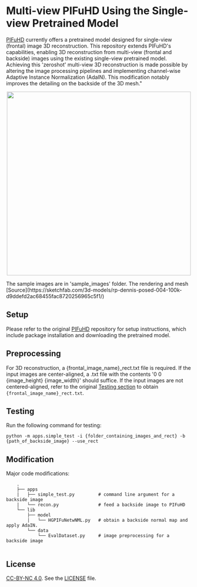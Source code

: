 # Multi-view PIFuHD Using the Single-view Pretrained Model

[PIFuHD](https://shunsukesaito.github.io/PIFuHD/) currently offers a pretrained model designed for single-view (frontal) image 3D reconstruction. This repository extends PIFuHD's capabilities, enabling 3D reconstruction from multi-view (frontal and backside) images using the existing single-view pretrained model. Achieving this 'zeroshot' multi-view 3D reconstruction is made possible by altering the image processing pipelines and implementing channel-wise Adaptive Instance Normalization (AdaIN). This modification notably improves the detailing on the backside of the 3D mesh."

<p align="center">
  <img src="diagram.png" width="500" height="500">
</p>
The sample images are in 'sample_images' folder. The rendering and mesh [Source](https://sketchfab.com/3d-models/rp-dennis-posed-004-100k-d9ddefd2ac68455fac8720256965c5f1/)

## Setup
Please refer to the original [PIFuHD](https://shunsukesaito.github.io/PIFuHD/) repository for setup instructions, which include package installation and downloading the pretrained model.

## Preprocessing
For 3D reconstruction, a {frontal_image_name}_rect.txt file is required. If the input images are center-aligned, a .txt file with the contents '0 0 {image_height} {image_width}' should suffice.
If the input images are not centered-aligned, refer to the original [Testing section](https://shunsukesaito.github.io/PIFuHD/) to obtain `{frontal_image_name}_rect.txt`. 

## Testing
Run the following command for testing:
```
python -m apps.simple_test -i {folder_containing_images_and_rect} -b {path_of_backside_image} --use_rect 
```

## Modification
Major code modifications: 
```
    .
    ├── apps
    |   ├── simple_test.py         # command line argument for a backside image 
    |   └── recon.py               # feed a backside image to PIFuHD 
    └── lib                        
        ├── model                  
        |   └── HGPIFuNetwNML.py   # obtain a backside normal map and apply AdaIN.
        └── data                   
            └── EvalDataset.py     # image preprocessing for a backside image
    
```
    
## License
[CC-BY-NC 4.0](https://creativecommons.org/licenses/by-nc/4.0/legalcode). 
See the [LICENSE](LICENSE) file. 
